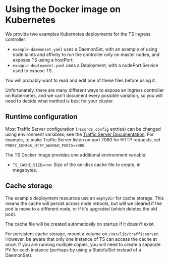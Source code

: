 # Using the Docker image on Kubernetes

We provide two examples Kubernetes deployments for the TS ingress controller:

* `example-daemonset.yaml` uses a DaemonSet, with an example of using node
  taints and affinity to run the controller only on master nodes, and exposes
  TS using a hostPort;
* `example-deployment.yaml` uses a Deployment, with a nodePort Service used to
  expose TS.
 
You will probably want to read and edit one of these files before using it.

Unfortunately, there are many different ways to expose an Ingress controller on
Kubernetes, and we can't document every possible variation, so you will need to
decide what method is best for your cluster.

## Runtime configuration

Most Traffic Server configuration (`records.config` entries) can be changed
using environment variables; see the
[Traffic Server Documentation](https://docs.trafficserver.apache.org/en/latest/admin-guide/files/records.config.en.html#environment-overrides).  For example, to make Traffic Server listen on port 7080 for HTTP requests,
set `PROXY_CONFIG_HTTP_SERVER_PORTS=7080`.

The TS Docker image provides one additional environment variable:

* `TS_CACHE_SIZE=nnn`: Size of the on-disk cache file to create, in megabytes.

## Cache storage

The example deployment resources use an `emptyDir` for cache storage.  This
means the cache will persist across node reboots, but will we cleared if the
pod is move to a different node, or if it's upgraded (which deletes the old pod).

The cache file will be created automatically on startup if it doesn't exist.

For persistent cache storage, mount a volume on `/var/lib/trafficserver`. 
However, be aware that only one instance of TS can access the cache at once.  If
you are running multiple copies, you will need to create a separate PV for each
instance (perhaps by using a StatefulSet instead of a DaemonSet).

